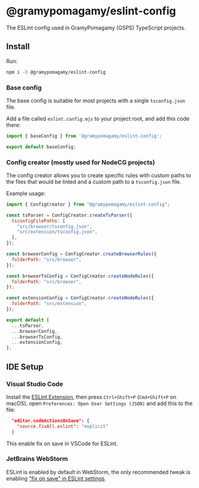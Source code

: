 # @gramypomagamy/eslint-config

The ESLint config used in GramyPomagamy (GSPS) TypeScript projects.

## Install

Run:
```sh
npm i -D @gramypomagamy/eslint-config
```

### Base config
The base config is suitable for most projects with a single `tsconfig.json` file.

Add a file called `eslint.config.mjs` to your project root, and add this code there:
```js
import { baseConfig } from '@gramypomagamy/eslint-config';

export default baseConfig;
```

### Config creator (mostly used for NodeCG projects)
The config creator allows you to create specific rules with custom paths to the files that would be linted and a custom path to a `tsconfig.json` file.

Example usage:
```js
import { ConfigCreator } from "@gramypomagamy/eslint-config";

const tsParser = ConfigCreator.createTsParser({
  tsconfigFilePaths: [
    "src/browser/tsconfig.json",
    "src/extension/tsconfig.json",
  ],
});

const browserConfig = ConfigCreator.createBrowserRules({
  folderPath: "src/browser",
});

const browserTsConfig = ConfigCreator.createNodeRules({
  folderPath: "src/browser",
});

const extensionConfig = ConfigCreator.createNodeRules({
  folderPath: "src/extension",
});

export default [
  ...tsParser,
  ...browserConfig,
  ...browserTsConfig,
  ...extensionConfig,
];
```

## IDE Setup

### Visual Studio Code

Install the [ESLint Extension](https://marketplace.visualstudio.com/items?itemName=dbaeumer.vscode-eslint), then press `Ctrl+Shift+P` (`Cmd+Shift+P` on macOS), open `Preferences: Open User Settings (JSON)` and add this to the file:

```json
  "editor.codeActionsOnSave": {
    "source.fixAll.eslint": "explicit"
  }
```

This enable fix on save in VSCode for ESLint.

### JetBrains WebStorm

ESLint is enabled by default in WebStorm, the only recommended tweak is enabling ["fix on save" in ESLint settings](https://www.jetbrains.com/help/webstorm/eslint.html#ws_eslint_configure_run_eslint_on_save).